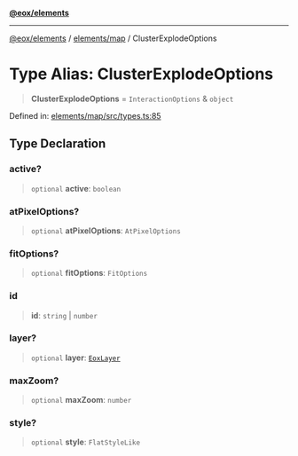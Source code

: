 [**@eox/elements**](../../../README.md)

***

[@eox/elements](../../../modules.md) / [elements/map](../README.md) / ClusterExplodeOptions

# Type Alias: ClusterExplodeOptions

> **ClusterExplodeOptions** = `InteractionOptions` & `object`

Defined in: [elements/map/src/types.ts:85](https://github.com/EOX-A/EOxElements/blob/2959304700f39ffdecbdb918952cf7500528a204/elements/map/src/types.ts#L85)

## Type Declaration

### active?

> `optional` **active**: `boolean`

### atPixelOptions?

> `optional` **atPixelOptions**: `AtPixelOptions`

### fitOptions?

> `optional` **fitOptions**: `FitOptions`

### id

> **id**: `string` \| `number`

### layer?

> `optional` **layer**: [`EoxLayer`](EoxLayer-1.md)

### maxZoom?

> `optional` **maxZoom**: `number`

### style?

> `optional` **style**: `FlatStyleLike`
